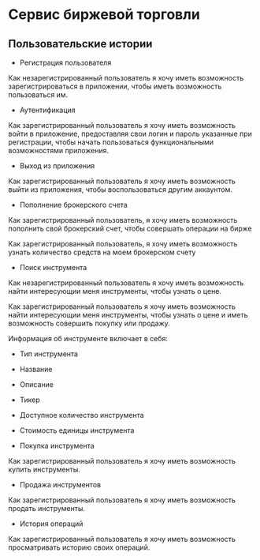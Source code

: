 # Сервис биржевой торговли

## Пользовательские истории

- Регистрация пользователя

Как незарегистрированный пользователь я хочу иметь возможность зарегистрироваться в приложении, чтобы иметь возможность пользоваться им.

- Аутентификация

Как зарегистрированный пользователь я хочу иметь возможность войти в приложение, предоставляя свои логин и пароль указанные при регистрации, чтобы начать пользоваться функциональными возможностями приложения.

- Выход из приложения

Как зарегистрированный пользователь я хочу иметь возможность выйти из приложения, чтобы воспользоваться другим аккаунтом.

- Пополнение брокерского счета

Как зарегистрированный пользователь, я хочу иметь возможность пополнить свой брокерский счет, чтобы совершать операции на бирже

Как зарегистрированный пользователь, я хочу иметь возможность узнать количество средств на моем брокерском счету

- Поиск инструмента

Как незарегистрированный пользователь я хочу иметь возможность найти интересующии меня инструменты, чтобы узнать о цене.

Как зарегистрированный пользователь я хочу иметь возможность найти интересующии меня инструменты, чтобы узнать о цене и иметь возможность совершить покупку или продажу.

Информация об инструменте включает в себя:
- Тип инструмента
- Название
- Описание
- Тикер
- Доступное количество инструмента
- Стоимость единицы инструмента

- Покупка инструмента

Как зарегистрированный пользователь я хочу иметь возможность купить инструменты.

- Продажа инструментов

Как зарегистрированный пользователь я хочу иметь возможность продать инструменты.

- История операций

Как зарегистрированный пользователь я хочу иметь возможность просматривать историю своих операций.

